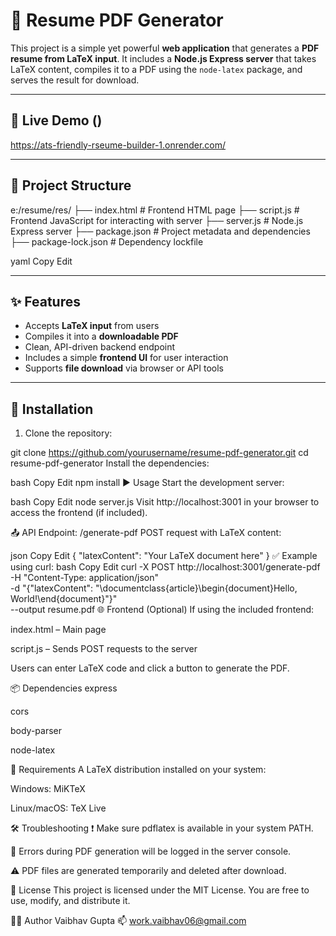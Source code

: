 # 📄 Resume PDF Generator

This project is a simple yet powerful **web application** that generates a **PDF resume from LaTeX input**. It includes a **Node.js Express server** that takes LaTeX content, compiles it to a PDF using the `node-latex` package, and serves the result for download.

---

## 🚀 Live Demo ()
https://ats-friendly-rseume-builder-1.onrender.com/


---

## 📁 Project Structure

e:/resume/res/
├── index.html # Frontend HTML page
├── script.js # Frontend JavaScript for interacting with server
├── server.js # Node.js Express server
├── package.json # Project metadata and dependencies
├── package-lock.json # Dependency lockfile

yaml
Copy
Edit

---

## ✨ Features

- Accepts **LaTeX input** from users
- Compiles it into a **downloadable PDF**
- Clean, API-driven backend endpoint
- Includes a simple **frontend UI** for user interaction
- Supports **file download** via browser or API tools

---

## 🔧 Installation

1. Clone the repository:

git clone https://github.com/yourusername/resume-pdf-generator.git
cd resume-pdf-generator
Install the dependencies:

bash
Copy
Edit
npm install
▶️ Usage
Start the development server:

bash
Copy
Edit
node server.js
Visit http://localhost:3001 in your browser to access the frontend (if included).

📤 API Endpoint: /generate-pdf
POST request with LaTeX content:

json
Copy
Edit
{
  "latexContent": "Your LaTeX document here"
}
✅ Example using curl:
bash
Copy
Edit
curl -X POST http://localhost:3001/generate-pdf \
  -H "Content-Type: application/json" \
  -d "{\"latexContent\": \"\\documentclass{article}\\begin{document}Hello, World!\\end{document}\"}" \
  --output resume.pdf
🌐 Frontend (Optional)
If using the included frontend:

index.html – Main page

script.js – Sends POST requests to the server

Users can enter LaTeX code and click a button to generate the PDF.

📦 Dependencies
express

cors

body-parser

node-latex

🧩 Requirements
A LaTeX distribution installed on your system:

Windows: MiKTeX

Linux/macOS: TeX Live

🛠 Troubleshooting
❗ Make sure pdflatex is available in your system PATH.

📝 Errors during PDF generation will be logged in the server console.

⚠️ PDF files are generated temporarily and deleted after download.

📄 License
This project is licensed under the MIT License. You are free to use, modify, and distribute it.

🙋‍♂️ Author
Vaibhav Gupta
📫 work.vaibhav06@gmail.com
